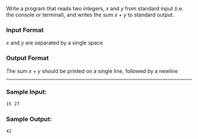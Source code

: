 Write a program that reads two integers, $x$ and $y$ from standard input (i.e. the console or terminal), and writes the sum $x+y$ to standard output.

### Input Format

$x$ and $y$ are separated by a single space

### Output Format

The sum $x + y$ should be printed on a single line, followed by a newline

---
### Sample Input:
```default
15 27
```

### Sample Output:
```default
42
```
